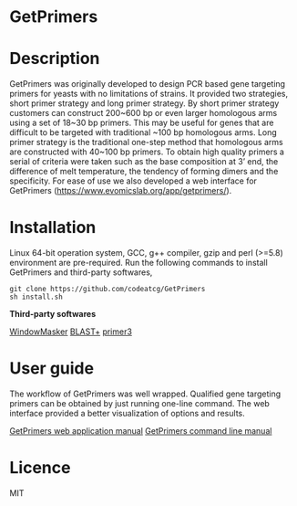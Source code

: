# GetPrimers

# Description
GetPrimers was originally developed to design PCR based gene targeting primers for yeasts with no limitations of strains. It provided two strategies, short primer strategy and long primer strategy. By short primer strategy customers can construct 200~600 bp or even larger homologous arms using a set of 18~30 bp primers. This may be useful for genes that are difficult to be targeted with traditional ~100 bp homologous arms. Long primer strategy is the traditional one-step method that homologous arms are constructed with 40~100 bp primers. To obtain high quality primers a serial of criteria were taken such as the base composition at 3’ end, the difference of melt temperature, the tendency of forming dimers and the specificity. For ease of use we also developed a web interface for GetPrimers (https://www.evomicslab.org/app/getprimers/). 

# Installation
Linux 64-bit operation system, GCC, g++ compiler, gzip and perl (>=5.8) environment are pre-required. Run the following commands to install GetPrimers and third-party softwares,
```
git clone https://github.com/codeatcg/GetPrimers
sh install.sh
```
**Third-party softwares**

[WindowMasker](https://www.ncbi.nlm.nih.gov/IEB/ToolBox/CPP_DOC/lxr/source/src/app/winmasker/README)
[BLAST+](https://blast.ncbi.nlm.nih.gov/Blast.cgi?PAGE_TYPE=BlastDocs&DOC_TYPE=Download)
[primer3](https://github.com/primer3-org/primer3)

# User guide
The workflow of GetPrimers was well wrapped. Qualified gene targeting primers can be obtained by just running one-line command. The web interface provided a better visualization of options and results.

[GetPrimers web application manual](https://github.com/codeatcg/GetPrimers/wiki/GetPrimers-web-application-manual)
[GetPrimers command line manual](https://github.com/codeatcg/GetPrimers/wiki/GetPrimers-command-line-manual)

# Licence
MIT
